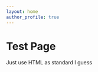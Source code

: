 ```yaml
---
layout: home
author_profile: true
---
```

<h1>Test Page</h1>
<p>Just use HTML as standard I guess</p>
